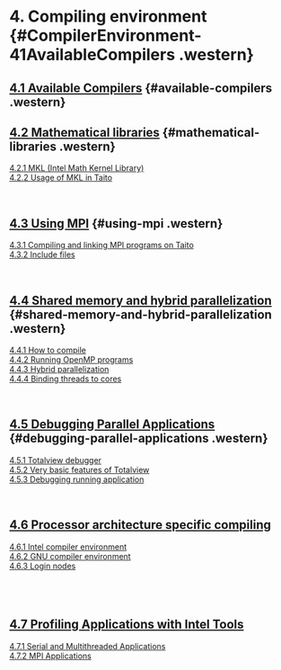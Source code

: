 # 4. Compiling environment {#CompilerEnvironment-41AvailableCompilers .western}

## [4.1 Available Compilers] {#available-compilers .western}

## [4.2 Mathematical libraries] {#mathematical-libraries .western}

[4.2.1 MKL (Intel Math Kernel Library)][]  
[4.2.2 Usage of MKL in Taito]

 

## [4.3 Using MPI] {#using-mpi .western}

[4.3.1 Compiling and linking MPI programs on Taito][]  
[4.3.2 Include files]

 

## [4.4 Shared memory and hybrid parallelization] {#shared-memory-and-hybrid-parallelization .western}

[4.4.1 How to compile][]  
[4.4.2 Running OpenMP programs][]  
[4.4.3 Hybrid parallelization][]  
[4.4.4 Binding threads to cores]

 

## [4.5 Debugging Parallel Applications] {#debugging-parallel-applications .western}

[4.5.1 Totalview debugger][]  
[4.5.2 Very basic features of Totalview][]  
[4.5.3 Debugging running application]

 

## [4.6 Processor architecture specific compiling]

[4.6.1 Intel compiler environment][]  
[4.6.2 GNU compiler environment][]  
[4.6.3 Login nodes]

##  

## [4.7 Profiling Applications with Intel Tools]

[4.7.1 Serial and Multithreaded Applications][]  
[4.7.2 MPI Applications]

 

 

 

  [4.1 Available Compilers]: https://research.csc.fi/taito-available-compilers
  [4.2 Mathematical libraries]: https://research.csc.fi/taito-mathematical-libraries
  [4.2.1 MKL (Intel Math Kernel Library)]: https://research.csc.fi/taito-mathematical-libraries#4.2.1
  [4.2.2 Usage of MKL in Taito]: https://research.csc.fi/taito-mathematical-libraries#4.2.2
  [4.3 Using MPI]: https://research.csc.fi/taito-using-mpi
  [4.3.1 Compiling and linking MPI programs on Taito]: https://research.csc.fi/taito-using-mpi#4.3.1
  [4.3.2 Include files]: https://research.csc.fi/taito-using-mpi#4.3.2
  [4.4 Shared memory and hybrid parallelization]: https://research.csc.fi/taito-shared-memory-and-hybrid-parallelization
  [4.4.1 How to compile]: https://research.csc.fi/taito-shared-memory-and-hybrid-parallelization#4.4.1
  [4.4.2 Running OpenMP programs]: https://research.csc.fi/taito-shared-memory-and-hybrid-parallelization#4.4.2
  [4.4.3 Hybrid parallelization]: https://research.csc.fi/taito-shared-memory-and-hybrid-parallelization#4.4.3
  [4.4.4 Binding threads to cores]: https://research.csc.fi/taito-shared-memory-and-hybrid-parallelization#4.4.4
  [4.5 Debugging Parallel Applications]: https://research.csc.fi/taito-debugging-parallel-applications
  [4.5.1 Totalview debugger]: https://research.csc.fi/taito-debugging-parallel-applications#4.5.1
  [4.5.2 Very basic features of Totalview]: https://research.csc.fi/taito-debugging-parallel-applications#4.5.2
  [4.5.3 Debugging running application]: https://research.csc.fi/taito-debugging-parallel-applications#4.5.3
  [4.6 Processor architecture specific compiling]: https://research.csc.fi/taito-architecture-specific-compiling
  [4.6.1 Intel compiler environment]: https://research.csc.fi/taito-architecture-specific-compiling#4.6.1
  [4.6.2 GNU compiler environment]: https://research.csc.fi/taito-architecture-specific-compiling#4.6.2
  [4.6.3 Login nodes]: https://research.csc.fi/taito-architecture-specific-compiling#4.6.3
  [4.7 Profiling Applications with Intel Tools]: https://research.csc.fi/taito-profiling
  [4.7.1 Serial and Multithreaded Applications]: https://research.csc.fi/taito-profiling#4.7.1
  [4.7.2 MPI Applications]: https://research.csc.fi/taito-profiling#4.7.2
